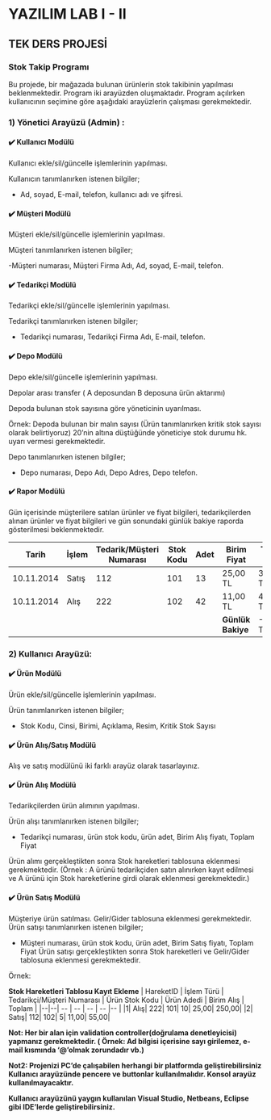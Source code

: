 
# YAZILIM LAB I - II
## TEK DERS PROJESİ
### Stok Takip Programı
Bu projede, bir mağazada bulunan ürünlerin stok takibinin yapılması beklenmektedir. Program iki arayüzden oluşmaktadır. Program açılırken kullanıcının seçimine göre aşağıdaki
arayüzlerin çalışması gerekmektedir.

### 1) Yönetici Arayüzü (Admin) :

#### :heavy_check_mark: Kullanıcı Modülü

Kullanıcı ekle/sil/güncelle işlemlerinin yapılması.

Kullanıcın tanımlanırken istenen bilgiler;

- Ad, soyad, E-mail, telefon, kullanıcı adı ve şifresi.

####  :heavy_check_mark:  Müşteri Modülü

Müşteri ekle/sil/güncelle işlemlerinin yapılması.

Müşteri tanımlanırken istenen bilgiler;

-Müşteri numarası, Müşteri Firma Adı, Ad, soyad, E-mail, telefon.

####  :heavy_check_mark:  Tedarikçi Modülü

Tedarikçi ekle/sil/güncelle işlemlerinin yapılması.

Tedarikçi tanımlanırken istenen bilgiler;

- Tedarikçi numarası, Tedarikçi Firma Adı, E-mail, telefon.

#### :heavy_check_mark: Depo Modülü
Depo ekle/sil/güncelle işlemlerinin yapılması.

Depolar arası transfer ( A deposundan B deposuna ürün aktarımı)

Depoda bulunan stok sayısına göre yöneticinin uyarılması.

Örnek: Depoda bulunan bir malın sayısı (Ürün tanımlanırken kritik stok sayısı olarak belirtiyoruz) 20’nin altına düştüğünde yöneticiye stok durumu hk. uyarı vermesi gerekmektedir.

Depo tanımlanırken istenen bilgiler;

- Depo numarası, Depo Adı, Depo Adres, Depo telefon.

#### :heavy_check_mark: Rapor Modülü

Gün içerisinde müşterilere satılan ürünler ve fiyat bilgileri, tedarikçilerden alınan ürünler ve fiyat bilgileri ve gün sonundaki günlük bakiye raporda gösterilmesi beklenmektedir.

|Tarih   | İşlem  |  Tedarik/Müşteri Numarası | Stok Kodu | Adet  | Birim Fiyat  | Toplam Fiyat |
|--|--| -- |-- | --| --| -- |
| 10.11.2014 | Satış  | 112 | 101 | 13 | 25,00 TL  | 325,00 TL |
| 10.11.2014 | Alış | 222 | 102 | 42 | 11,00 TL  | 462,00 TL |
| | | | | | **Günlük Bakiye** | -137,00 TL |


### 2) Kullanıcı Arayüzü:
#### :heavy_check_mark: Ürün Modülü

Ürün ekle/sil/güncelle işlemlerinin yapılması.

Ürün tanımlanırken istenen bilgiler;

- Stok Kodu, Cinsi, Birimi, Açıklama, Resim, Kritik Stok Sayısı 


#### :heavy_check_mark:  Ürün Alış/Satış Modülü

Alış ve satış modülünü iki farklı arayüz olarak tasarlayınız.

#### :heavy_check_mark: Ürün Alış Modülü

Tedarikçilerden ürün alımının yapılması.

Ürün alışı tanımlanırken istenen bilgiler;

- Tedarikçi numarası, ürün stok kodu, ürün adet, Birim Alış fiyatı,
Toplam Fiyat

Ürün alımı gerçekleştikten sonra Stok hareketleri tablosuna eklenmesi
gerekmektedir. (Örnek : A ürünü tedarikçiden satın alınırken kayıt
edilmesi ve A ürünü için Stok hareketlerine girdi olarak eklenmesi
gerekmektedir.)
#### :heavy_check_mark: Ürün Satış Modülü
Müşteriye ürün satılması. Gelir/Gider tablosuna eklenmesi gerekmektedir.
Ürün satışı tanımlanırken istenen bilgiler;

- Müşteri numarası, ürün stok kodu, ürün adet, Birim Satış fiyatı, Toplam
Fiyat
Ürün satışı gerçekleştikten sonra Stok hareketleri ve Gelir/Gider tablosuna
eklenmesi gerekmektedir.

Örnek:

**Stok Hareketleri Tablosu Kayıt Ekleme**
| HareketID  | İşlem Türü | Tedarikçi/Müşteri Numarası | Ürün Stok Kodu | Ürün Adedi  | Birim Alış |  Toplam |
|--|--| -- | --  | -- | -- |-- |
|1| Alış| 222| 101| 10| 25,00| 250,00|
|2| Satış| 112| 102| 5| 11,00| 55,00|


**Not: Her bir alan için validation controller(doğrulama denetleyicisi) yapmanız
gerekmektedir. ( Örnek: Ad bilgisi içerisine sayı girilemez, e-mail kısmında ‘@’olmak
zorundadır vb.)**

**Not2: Projenizi PC’de çalışabilen herhangi bir platformda geliştirebilirsiniz Kullanıcı
arayüzünde pencere ve buttonlar kullanılmalıdır. Konsol arayüz kullanılmayacaktır.**

**Kullanıcı arayüzünü yaygın kullanılan Visual Studio, Netbeans, Eclipse gibi IDE’lerde
geliştirebilirsiniz.**
